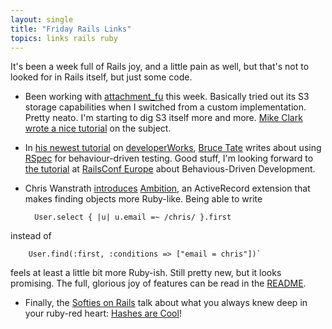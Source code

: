 ```yaml
---
layout: single
title: "Friday Rails Links"
topics: links rails ruby
---
```

It's been a week full of Rails joy, and a little pain as well, but that's not to looked for in Rails itself, but just some code.

* Been working with [attachment_fu](http://svn.techno-weenie.net/projects/plugins/attachment_fu/) this week. Basically tried out its S3 storage capabilities when I switched from a custom implementation. Pretty neato. I'm starting to dig S3 itself more and more. [Mike Clark](http://clarkware.com/) [wrote a nice tutorial](http://clarkware.com/cgi/blosxom/2007/02/24#FileUploadFu) on the subject.

* In [his newest tutorial](http://www.ibm.com/developerworks/web/library/wa-rspec/index.html?ca=drs-) on [developerWorks](http://www.ibm.com/developerworks/), [Bruce Tate](http://blog.rapidred.com/) writes about using [RSpec](http://rspec.rubyforge.org/) for behaviour-driven testing. Good stuff, I'm looking forward to [the tutorial](http://www.railsconfeurope.com/cs/railseurope2007/view/e_sess/14221) at [RailsConf Europe](http://www.railsconfeurope.com/) about Behavious-Driven Development.
* Chris Wanstrath [introduces](http://errtheblog.com/post/10722) [Ambition](http://projects.require.errtheblog.com/browser/ambition/README), an ActiveRecord extension that makes finding objects more Ruby-like. Being able to write

        User.select { |u| u.email =~ /chris/ }.first

 instead of

        User.find(:first, :conditions => ["email = chris"])`  

 feels at least a little bit more Ruby-ish. Still pretty new, but it looks promising. The full, glorious joy of features can be read in the [README](http://projects.require.errtheblog.com/browser/ambition/README).

* Finally, the [Softies on Rails](http://www.softiesonrails.com/) talk about what you always knew deep in your ruby-red heart: [Hashes are Cool](http://www.softiesonrails.com/2007/8/27/ruby-101-hashes-are-cool)!